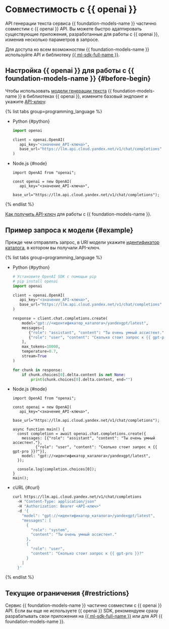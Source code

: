 # Совместимость с {{ openai }}

API генерации текста сервиса {{ foundation-models-name }} частично совместим с {{ openai }} API. Вы можете быстро адаптировать существующие приложения, разработанные для работы с {{ openai }}, изменив несколько параметров в запросе.

Для доступа ко всем возможностям {{ foundation-models-name }} используйте API и библиотеку [{{ ml-sdk-full-name }}](../sdk/index.md).

## Настройка {{ openai }} для работы с {{ foundation-models-name }} {#before-begin}

Чтобы использовать [модели генерации текста](./yandexgpt/models.md) {{ foundation-models-name }} в библиотеках {{ openai }}, измените базовый эндпоинт и укажите [API-ключ](../operations/get-api-key.md):

{% list tabs group=programming_language %}

- Python {#python}

   ```python
   import openai

   client = openai.OpenAI(
      api_key="<значение_API-ключа>",
      base_url="https://llm.api.cloud.yandex.net/v1/chat/completions"
   )
   ```

- Node.js {#node}

   ```node
   import OpenAI from "openai";

   const openai = new OpenAI(
      api_key="<значение_API-ключа>",
      base_url="https://llm.api.cloud.yandex.net/v1/chat/completions");
   ```

{% endlist %}

[Как получить API-ключ](../operations/get-api-key.md) для работы с {{ foundation-models-name }}. 

## Пример запроса к модели {#example}

Прежде чем отправлять запрос, в URI модели укажите [идентификатор каталога](../../resource-manager/operations/folder/get-id.md), в котором вы получали API-ключ.

{% list tabs group=programming_language %}


- Python {#python}

   ```python
   # Установите OpenAI SDK с помощью pip
   # pip install openai 
   import openai

   client = openai.OpenAI(
      api_key="<значение_API-ключа>",
      base_url="https://llm.api.cloud.yandex.net/v1/chat/completions"
   )

   response = client.chat.completions.create(
       model="gpt://<идентификатор_каталога>/yandexgpt/latest",
       messages=[
          {"role": "assistant", "content": "Ты очень умный ассистент."},
          {"role": "user", "content": "Сколько стоит запрос к {{ gpt-pro }}?"}
       ],
       max_tokens=10000,
       temperature=0.7,
       stream=True
   )

   for chunk in response:
       if chunk.choices[0].delta.content is not None:
           print(chunk.choices[0].delta.content, end="")
   ```

- Node.js {#node}

   ```node
   import OpenAI from "openai";

   const openai = new OpenAI(
      api_key="<значение_API-ключа>",
      base_url="https://llm.api.cloud.yandex.net/v1/chat/completions");

   async function main() {
     const completion = await openai.chat.completions.create({
       messages: [{"role": "assistant", "content": "Ты очень умный ассистент."},
             {"role": "user", "content": "Сколько стоит запрос к {{ gpt-pro }}?"}],
       model: "gpt://<идентификатор_каталога>/yandexgpt/latest",
     });

     console.log(completion.choices[0]);
   }
   main();
   ```

- cURL {#curl}

   ```bash
   curl https://llm.api.cloud.yandex.net/v1/chat/completions
     -H "Content-Type: application/json"
     -H "Authorization: Bearer <API-ключ>"
     -d '{
       "model": "gpt://<идентификатор_каталога>/yandexgpt/latest",
       "messages": [
         {
           "role": "system",
           "content": "Ты очень умный ассистент."
         },
         {
           "role": "user",
           "content": "Сколько стоит запрос к {{ gpt-pro }}?"
         }
       ]
     }'
   ```

{% endlist %}


## Текущие ограничения {#restrictions}

Сервис {{ foundation-models-name }} частично совместим с {{ openai }} API. Если вы еще не используете {{ openai }} SDK, рекомендуем сразу разрабатывать свои приложения на [{{ ml-sdk-full-name }}](../sdk/index.md) или для API {{ foundation-models-name }}.
